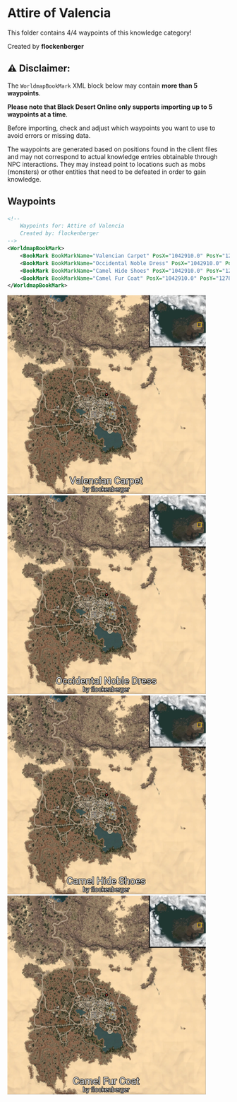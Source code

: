 # Attire of Valencia

This folder contains 4/4 waypoints of this knowledge category!


Created by **flockenberger**

## ⚠️ Disclaimer:
The `WorldmapBookMark` XML block below may contain **more than 5 waypoints**.

**Please note that Black Desert Online only supports importing up to 5 waypoints at a time**.

Before importing, check and adjust which waypoints you want to use to avoid errors or missing data.

The waypoints are generated based on positions found in the client files and may not correspond to actual knowledge entries obtainable through NPC interactions.
They may instead point to locations such as mobs (monsters) or other entities that need to be defeated in order to gain knowledge.

## Waypoints
```xml
<!--
    Waypoints for: Attire of Valencia
    Created by: flockenberger
-->
<WorldmapBookMark>
    <BookMark BookMarkName="Valencian Carpet" PosX="1042910.0" PosY="12782.0" PosZ="223856.0" />
    <BookMark BookMarkName="Occidental Noble Dress" PosX="1042910.0" PosY="12782.0" PosZ="223856.0" />
    <BookMark BookMarkName="Camel Hide Shoes" PosX="1042910.0" PosY="12782.0" PosZ="223856.0" />
    <BookMark BookMarkName="Camel Fur Coat" PosX="1042910.0" PosY="12782.0" PosZ="223856.0" />
</WorldmapBookMark>
```

<img src="./Attire of Valencia_Valencian Carpet_Preview.webp" width="450"/> <img src="./Attire of Valencia_Occidental Noble Dress_Preview.webp" width="450"/> <img src="./Attire of Valencia_Camel Hide Shoes_Preview.webp" width="450"/> <img src="./Attire of Valencia_Camel Fur Coat_Preview.webp" width="450"/> 